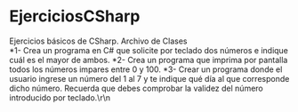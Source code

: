# EjerciciosCSharp
Ejercicios básicos de CSharp. Archivo de Clases<br>
*1- Crea un programa en C# que solicite por teclado dos números e indique cuál es el mayor de ambos.
*2- Crea un programa que imprima por pantalla todos los números impares entre 0 y 100.
*3- Crear un programa donde el usuario ingrese un número del 1 al 7 y te indique qué día al que corresponde dicho número. 
    Recuerda que debes comprobar la validez del número introducido por teclado.\r\n
    
